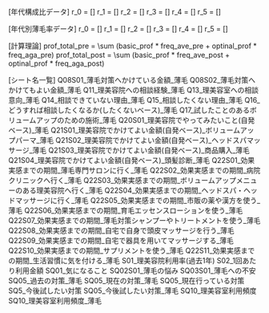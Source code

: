 [年代構成比データ]
r_0 = []
r_1 = []
r_2 = []
r_3 = []
r_4 = []
r_5 = []

[年代別薄毛率データ]
r_0 = []
r_1 = []
r_2 = []
r_3 = []
r_4 = []
r_5 = []

[計算理論]
prof_total_pre = \sum (basic_prof * freq_ave_pre + optinal_prof * freq_aga_pre)
prof_total_post = \sum (basic_prof * freq_ave_post + optinal_prof * freq_aga_post)

[シート名一覧]
Q08S01_薄毛対策へかけている金額_薄毛
Q08S02_薄毛対策へかけてもよい金額_薄毛
Q11_理美容院への相談経験_薄毛
Q13_理美容室への相談意向_薄毛
Q14_相談できていない理由_薄毛
Q15_相談したくない理由_薄毛
Q16_どうすれば相談したくなるか(したくないベース)_薄毛
Q17_試したことのあるボリュームアップのための施術_薄毛
Q20S01_理美容院でやってみたいこと(自発ベース)_薄毛
Q21S01_理美容院でかけてよい金額(自発ベース)_ボリュームアップパーマ_薄毛
Q21S02_理美容院でかけてよい金額(自発ベース)_ヘッドスパマッサージ_薄毛
Q21S03_理美容院でかけてよい金額(自発ベース)_商品購入_薄毛
Q21S04_理美容院でかけてよい金額(自発ベース)_頭髪診断_薄毛
Q22S01_効果実感までの期間_薄毛専門サロンに行く_薄毛
Q22S02_効果実感までの期間_病院クリニックへ行く_薄毛
Q22S03_効果実感までの期間_ボリュームアップメニューのある理美容院へ行く_薄毛
Q22S04_効果実感までの期間_ヘッドスパ・ヘッドマッサージに行く_薄毛
Q22S05_効果実感までの期間_市販の薬や漢方を使う_薄毛
Q22S06_効果実感までの期間_育毛エッセンスローションを使う_薄毛
Q22S07_効果実感までの期間_薄毛対策シャンプーやトリートメントを使う_薄毛
Q22S08_効果実感までの期間_自宅で自身で頭皮マッサージを行う_薄毛
Q22S09_効果実感までの期間_自宅で器具を用いてマッサージする_薄毛
Q22S10_効果実感までの期間_サプリメントを使う_薄毛
Q22S11_効果実感までの期間_生活習慣に気を付ける_薄毛
S01_理美容院利用率(過去1年)
S02_1回あたり利用金額
SQ01_気になること
SQ02S01_薄毛の悩み
SQ03S01_薄毛への不安
SQ05_過去の対策_薄毛
SQ05_現在の対策_薄毛
SQ05_現在行っている対策
SQ5_今後試したい対策
SQ05_今後試したい対策_薄毛
SQ10_理美容室利用頻度
SQ10_理美容室利用頻度_薄毛